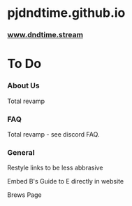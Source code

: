 # pjdndtime.github.io
### www.dndtime.stream

# To Do
	
### About Us
Total revamp
	
### FAQ
Total revamp - see discord FAQ.

### General
Restyle links to be less abbrasive

Embed B's Guide to E directly in website

Brews Page
